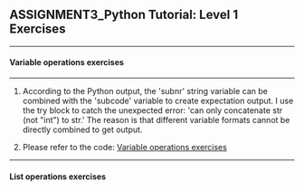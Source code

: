 ## ASSIGNMENT3_Python Tutorial: Level 1 Exercises
---

#### Variable operations exercises
---
1. According to the Python output, the 'subnr' string variable can be combined with the 'subcode' variable to create expectation output. I use the try block to catch the unexpected error: 'can only concatenate str (not "int") to str.' The reason is that different variable formats cannot be directly combined to get output.

2. Please refer to the code: [Variable operations exercises](https://github.com/SakuraChaojun/selected-courses/blob/main/Computer%20Programming%20for%20Psychology/Assignment_3/Variable%20operations%20exercises.py)

---

#### List operations exercises


